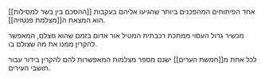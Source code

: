 אחד הפיתוחים המהפכנים ביותר שהגיעו אליהם בעקבות [[ההסכם בין בשר למסילות]] הוא המצאת ה[[מצלמת פנטזיה]].

מכשיר גדול העסוי ממתכת רכבתית המטיל אור אדום בזמם שהוא מצלם, המאפשר להקרין ממנו את מה שצולם בו.

לכל אחת מ[[חמשת הערים]] ישנם מספר מצלמות המאפשרות להם להקרין בידור עבור תושבי העירים.
